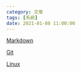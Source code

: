 ```yaml
---
category: 文章 
tags: [系統]
date: 2021-01-08 11:00:00
---
```


[Markdown](https://hkdickyko.github.io/%E6%96%87%E7%AB%A0/Markdown)

[Git](https://hkdickyko.github.io/%E9%9B%BB%E8%85%A6/Git)

[Linux](https://hkdickyko.github.io/%E9%9B%BB%E8%85%A6/linux)

